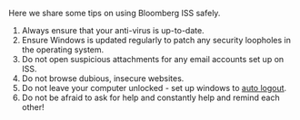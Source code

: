 ---
---

Here we share some tips on using Bloomberg ISS safely.

1. Always ensure that your anti-virus is up-to-date.
1. Ensure Windows is updated regularly to patch any security loopholes in the operating system.
1. Do not open suspicious attachments for any email accounts set up on ISS.
1. Do not browse dubious, insecure websites.
1. Do not leave your computer unlocked - set up windows to [auto logout](https://superuser.com/questions/954467/windows-10-auto-logout-on-5-minutes-of-inactivity).
1. Do not be afraid to ask for help and constantly help and remind each other!
